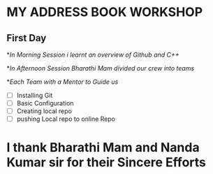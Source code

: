 # MY ADDRESS BOOK WORKSHOP
## First Day
**In Morning Session i learnt an overview of Github and C++*

**In Afternoon Session Bharathi Mam divided our crew into teams*

**Each Team with a Mentor to Guide us*
- [ ]  Installing Git
- [ ]  Basic Configuration
- [ ]  Creating local repo
- [ ]  pushing Local repo to online Repo

# I thank Bharathi Mam and Nanda Kumar sir for their Sincere Efforts 

